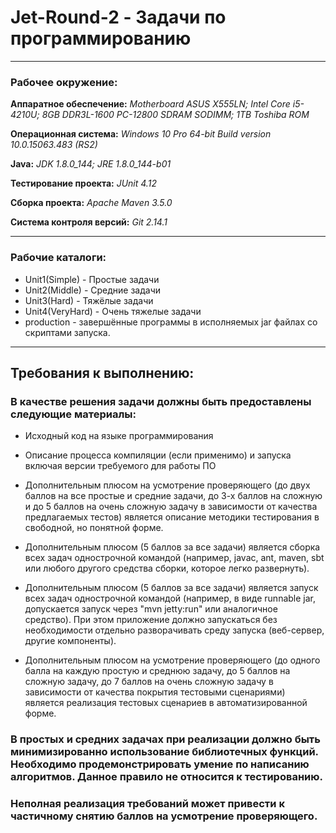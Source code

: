 # Jet-Round-2 - Задачи по программированию
___

### Рабочее окружение:
**Аппаратное обеспечение:** _Motherboard ASUS X555LN;_ _Intel Core i5-4210U;_ _8GB DDR3L-1600 PC-12800 SDRAM SODIMM;_ _1TB Toshiba ROM_

**Операционная система:** _Windows 10 Pro 64-bit Build version 10.0.15063.483 (RS2)_

**Java:** _JDK 1.8.0_144;_ _JRE 1.8.0_144-b01_

**Тестирование проекта:** _JUnit 4.12_

**Сборка проекта:** _Apache Maven 3.5.0_

**Система контроля версий:** _Git 2.14.1_
___

### Рабочие каталоги:
* Unit1(Simple) - Простые задачи
* Unit2(Middle) - Средние задачи
* Unit3(Hard) - Тяжёлые задачи
* Unit4(VeryHard) - Очень тяжелые задачи
* production - завершённые программы в исполняемых jar файлах со скриптами запуска.

___

## Требования к выполнению:

### В качестве решения задачи должны быть предоставлены следующие материалы:
- Исходный код на языке программирования

- Описание процесса компиляции (если применимо) и запуска включая версии требуемого
для работы ПО

- Дополнительным плюсом на усмотрение проверяющего (до двух баллов на все простые и
средние задачи, до 3-х баллов на сложную и до 5 баллов на очень сложную задачу в
зависимости от качества предлагаемых тестов) является описание методики тестирования
в свободной, но понятной форме.

- Дополнительным плюсом (5 баллов за все задачи) является сборка всех задач
однострочной командой (например, javac, ant, maven, sbt или любого другого средства
сборки, которое легко развернуть).

- Дополнительным плюсом (5 баллов за все задачи) является запуск всех задач
однострочной командой (например, в виде runnable jar, допускается запуск через
"mvn jetty:run" или аналогичное средство). При этом приложение должно запускаться без необходимости
отдельно разворачивать среду запуска (веб-сервер, другие компоненты).

- Дополнительным плюсом на усмотрение проверяющего (до одного балла на каждую
простую и среднюю задачу, до 5 баллов на сложную задачу, до 7 баллов на очень сложную
задачу в зависимости от качества покрытия тестовыми сценариями) является реализация
тестовых сценариев в автоматизированной форме.

### В простых и средних задачах при реализации должно быть минимизированно использование библиотечных функций. Необходимо продемонстрировать умение по написанию алгоритмов. Данное правило не относится к тестированию.

### Неполная реализация требований может привести к частичному снятию баллов на усмотрение проверяющего.
